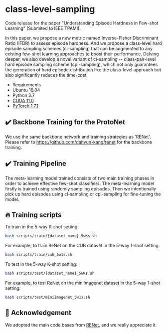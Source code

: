 # class-level-sampling

Code release for the paper "Understanding Episode Hardness in Few-shot Learning" (Submited to IEEE TPAMI).

In this paper, we propose a new metric named Inverse-Fisher Discriminant Ratio (IFDR) to assess episode hardness. And we propose a class-level hard episode sampling schemes (cl-sampling) that can be augmented to any existing few-shot learning approaches to boost their performance. Delving deeper, we also develop a novel variant of cl-sampling -- class-pair-level hard episode sampling scheme (cpl-sampling), which not only guarantees the generation of hard episode distribution like the class-level approach but also significantly reduces the time-cost.

* Requirements
* Ubuntu 16.04
* Python 3.7
* [CUDA 11.0](https://developer.nvidia.com/cuda-toolkit)
* [PyTorch 1.7.1](https://pytorch.org)


## :heavy_check_mark: Backbone Training for the ProtoNet
We use the same backbone network and training strategies as 'RENet'. Please refer to https://github.com/dahyun-kang/renet for the backbone training.


## :heavy_check_mark: Training Pipeline
The meta-learning model trained consists of two main training phases in order to achieve effective few-shot classifiers. The meta-learning model firstly is trained using randomly sampling episodes. Then we intentionally pick up hard episodes using cl-sampling or cpl-sampling for fine-tuning the model.




## :fire: Training scripts
To train in the 5-way K-shot setting:
```bash
bash scripts/train/{dataset_name}_5wKs.sh
```
For example, to train ReNet on the CUB dataset in the 5-way 1-shot setting:
```bash
bash scripts/train/cub_5w1s.sh
```

To test in the 5-way K-shot setting:
```bash
bash scripts/test/{dataset_name}_5wKs.sh
```
For example, to test ReNet on the miniImagenet dataset in the 5-way 1-shot setting:
```bash
bash scripts/test/miniimagenet_5w1s.sh
```

## :love_letter: Acknowledgement
We adopted the main code bases from [RENet]([https://github.com/dahyun-kang/renet]), and we really appreciate it.
